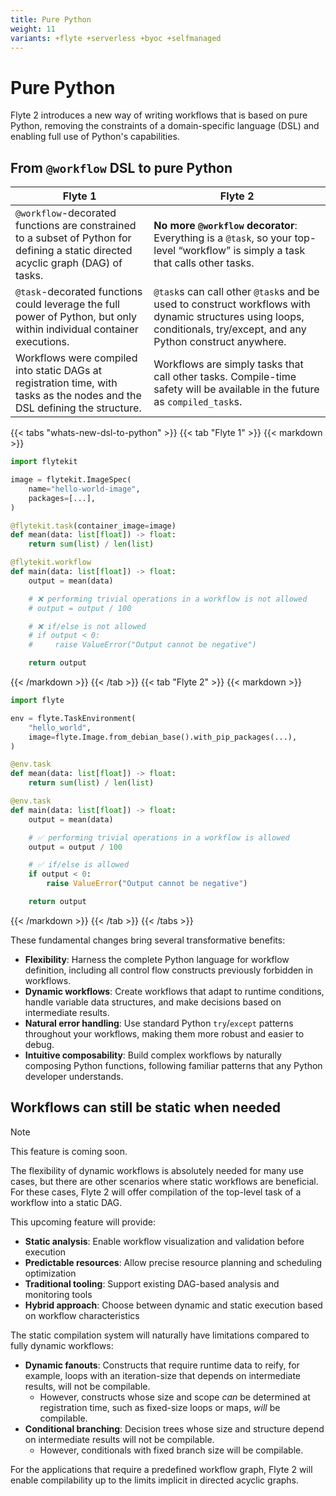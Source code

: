 ```yaml
---
title: Pure Python
weight: 11
variants: +flyte +serverless +byoc +selfmanaged
---
```


# Pure Python

Flyte 2 introduces a new way of writing workflows that is based on pure Python, removing the constraints of a domain-specific language (DSL) and enabling full use of Python's capabilities.

## From `@workflow` DSL to pure Python

| Flyte 1 | Flyte 2 |
| --- | --- |
| `@workflow`-decorated functions are constrained to a subset of Python for defining a static directed acyclic graph (DAG) of tasks. | **No more `@workflow` decorator**: Everything is a `@task`, so your top-level “workflow” is simply a task that calls other tasks. |
| `@task`-decorated functions could leverage the full power of Python, but only within individual container executions. | `@task`s can call other `@task`s and be used to construct workflows with dynamic structures using loops, conditionals, try/except, and any Python construct anywhere. |
| Workflows were compiled into static DAGs at registration time, with tasks as the nodes and the DSL defining the structure. | Workflows are simply tasks that call other tasks. Compile-time safety will be available in the future as `compiled_task`s. |

{{< tabs "whats-new-dsl-to-python" >}}
{{< tab "Flyte 1" >}}
{{< markdown >}}
```python
import flytekit

image = flytekit.ImageSpec(
    name="hello-world-image",
    packages=[...],
)

@flytekit.task(container_image=image)
def mean(data: list[float]) -> float:
    return sum(list) / len(list)

@flytekit.workflow
def main(data: list[float]) -> float:
    output = mean(data)

    # ❌ performing trivial operations in a workflow is not allowed
    # output = output / 100

    # ❌ if/else is not allowed
    # if output < 0:
    #     raise ValueError("Output cannot be negative")

    return output
```
{{< /markdown >}}
{{< /tab >}}
{{< tab "Flyte 2" >}}
{{< markdown >}}

```python
import flyte

env = flyte.TaskEnvironment(
    "hello_world",
    image=flyte.Image.from_debian_base().with_pip_packages(...),
)

@env.task
def mean(data: list[float]) -> float:
    return sum(list) / len(list)

@env.task
def main(data: list[float]) -> float:
    output = mean(data)

    # ✅ performing trivial operations in a workflow is allowed
    output = output / 100

    # ✅ if/else is allowed
    if output < 0:
        raise ValueError("Output cannot be negative")

    return output
```
{{< /markdown >}}
{{< /tab >}}
{{< /tabs >}}

These fundamental changes bring several transformative benefits:

- **Flexibility**: Harness the complete Python language for workflow definition, including all control flow constructs previously forbidden in workflows.
- **Dynamic workflows**: Create workflows that adapt to runtime conditions, handle variable data structures, and make decisions based on intermediate results.
- **Natural error handling**: Use standard Python `try`/`except` patterns throughout your workflows, making them more robust and easier to debug.
- **Intuitive composability**: Build complex workflows by naturally composing Python functions, following familiar patterns that any Python developer understands.

## Workflows can still be static when needed

> [!NOTE]
> This feature is coming soon.

The flexibility of dynamic workflows is absolutely needed for many use cases, but there are other scenarios where static workflows are beneficial. For these cases, Flyte 2 will offer compilation of the top-level task of a workflow into a static DAG.

This upcoming feature will provide:

- **Static analysis**: Enable workflow visualization and validation before execution
- **Predictable resources**: Allow precise resource planning and scheduling optimization
- **Traditional tooling**: Support existing DAG-based analysis and monitoring tools
- **Hybrid approach**: Choose between dynamic and static execution based on workflow characteristics

The static compilation system will naturally have limitations compared to fully dynamic workflows:

- **Dynamic fanouts**: Constructs that require runtime data to reify, for example, loops with an iteration-size that depends on intermediate results, will not be compilable.
  - However, constructs whose size and scope *can* be determined at registration time, such as fixed-size loops or maps, *will* be compilable.
- **Conditional branching**: Decision trees whose size and structure depend on intermediate results will not be compilable.
  - However, conditionals with fixed branch size will be compilable.

For the applications that require a predefined workflow graph, Flyte 2 will enable compilability up to the limits implicit in directed acyclic graphs.

